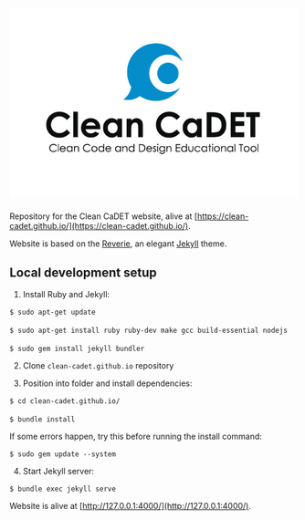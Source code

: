 <h1 align="center">
  <br>
  <img src="/img/ccadet_text.png" alt="Clean CaDET"/>
</h1>

Repository for the Clean CaDET website, alive at [https://clean-cadet.github.io/](https://clean-cadet.github.io/). 

Website is based on the [Reverie](https://github.com/amitmerchant1990/reverie), an elegant [Jekyll](https://jekyllrb.com/) theme.

## Local development setup

1. Install Ruby and Jekyll:  
```shell script
$ sudo apt-get update

$ sudo apt-get install ruby ruby-dev make gcc build-essential nodejs  

$ sudo gem install jekyll bundler
```

2. Clone `clean-cadet.github.io` repository

3. Position into folder and install dependencies:  
```shell script
$ cd clean-cadet.github.io/

$ bundle install
```

If some errors happen, try this before running the install command:  
```shell script
$ sudo gem update --system
```

4. Start Jekyll server:
```shell script
$ bundle exec jekyll serve
```

Website is alive at [http://127.0.0.1:4000/](http://127.0.0.1:4000/).


